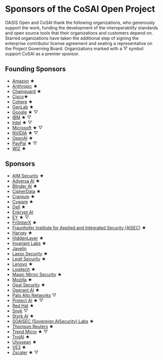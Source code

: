 # Sponsors of the CoSAI Open Project

OASIS Open and CoSAI thank the following organizations, who generously support the work, funding the development of the interoperability standards and open source tools that their organizations and customers depend on.  
Starred organizations have taken the additional step of signing the enterprise contributor license agreement and seating a representative on the Project Governing Board. Organizations marked with a &bigtriangledown; symbol support CoSAI as a premier sponsor.

## Founding Sponsors
* [Amazon](https://www.aboutamazon.com/) &bigstar;
* [Anthropic](https://www.anthropic.com/) &bigstar;
* [Chainguard](https://www.chainguard.dev/) &bigstar;
* [Cisco](https://www.cisco.com/)&bigstar;
* [Cohere](https://cohere.com/) &bigstar;
* [GenLab](https://www.genlab.studio/) &bigstar;
* [Google](https://about.google/) &bigstar; &bigtriangledown;
* [IBM](https://www.ibm.com) &bigstar; &bigtriangledown;
* [Intel](https://www.intel.com) &bigstar; &bigtriangledown;
* [Microsoft](https://www.microsoft.com/) &bigstar; &bigtriangledown;
* [NVIDIA](https://www.nvidia.com/en-us/) &bigstar; &bigtriangledown;
* [OpenAI](https://openai.com/) &bigstar;
* [PayPal](https://www.paypal.com/) &bigstar; &bigtriangledown;
* [WIZ](https://www.wiz.io/) &bigstar;

## Sponsors
* [AIM Security](https://www.aim.security/) &bigstar;
* [Adversa AI](https://adversa.ai/) &bigstar;
* [Blinder AI](https://blinderai.com/) &bigstar;
* [CipherData](https://www.cipherdata.ai/) &bigstar;
* [Cranium](https://www.cranium.ai/) &bigstar;
* [Cyware](https://cyware.com/) &bigstar;
* [Dell](https://www.dell.com/) &bigstar;
* [Enkrypt AI](https://www.enkryptai.com/) 
* [EY](https://www.ey.com/en_us) &bigstar; &bigtriangledown; 
* [Fr0ntierX](https://www.fr0ntierx.com/) &bigstar;
* [Fraunhofer Institute for Applied and Integrated Security (AISEC)](https://www.aisec.fraunhofer.de/) &bigstar;
* [Harvey](https://www.harvey.ai/) &bigstar;
* [HiddenLayer](https://hiddenlayer.com/) &bigstar;
* [Invariant Labs](https://invariantlabs.ai/) &bigstar;
* [Javelin](https://www.getjavelin.com/)
* [Lasso Security](https://www.lasso.security/) &bigstar;
* [Legit Security](https://www.legitsecurity.com/) &bigstar;
* [Lenovo](https://www.lenovo.com/) &bigstar;
* [Logitech](https://www.logitech.com/) &bigstar;
* [Magic Mirror Security](https://www.magicmirrorsecurity.com/) &bigstar;
* [Mozilla](https://www.mozilla.org/en-US/?v=2) &bigstar;
* [Opal Security](https://opal.dev/) &bigstar;
* [Operant AI](https://www.operant.ai/) &bigstar;
* [Palo Alto Networks](https://www.paloaltonetworks.com/) &bigtriangledown;
* [Protect AI](https://protectai.com/) &bigstar; &bigtriangledown;
* [Red Hat](https://www.redhat.com/en) &bigstar;
* [Snyk](https://www.snyk.io/) &bigtriangledown;
* [Styrk AI](https://styrk.ai/) &bigstar;
* [SOAISEC (Sovereign AISecurity) Labs](https://www.sovereignaisecurity.com/) &bigstar;
* [Thomson Reuters](http://thomsonreuters.com/) &bigstar;
* [Trend Micro](https://www.trendmicro.com/) &bigstar; &bigtriangledown;
* [TrojAI](https://www.troj.ai/) &bigstar;
* [Ulyssean](https://ulyssean.com/) &bigstar;
* [VE3](https://www.ve3.global/) &bigstar;
* [Zscaler](https://www.zscaler.com/) &bigstar; &bigtriangledown;
  
  
